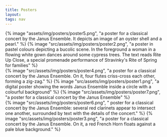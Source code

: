```yaml
---
title: Posters
layout: 
tags: nav
---
```


<div class="row"> 

  <div class="column">
    {% image "assets/img/posters/poster5.png", "a poster for a classical concert by the Janus Ensemble. It depicts an image of an oyster shell and a pearl." %}
    {% image "src/assets/img/posters/poster2.png", "a poster in pastel colours depicting a bucolic scene. In the foreground a woman in a flowing white gown dances around some cypress trees. The text reads Rite Up Close, a special promenade performance of Stravinky's Rite of Spring for families" %}
  </div>

  <div class="column">
    {% image "src/assets/img/posters/poster4.png", "a poster for a classical concert by the Janus Ensemble. On it, four flutes criss-cross each other, forming a zig-zag." %}
    {% image "src/assets/img/posters/poster1.png", "a digital poster showing the words Janus Ensemble inside a circle with a colourful background" %}
    {% image "src/assets/img/posters/poster7.png", "a poster for a classical concert by the Janus Ensemble" %}
  </div> 

  <div class="column">
    {% image "src/assets/img/posters/poster6.png", " poster for a classical concert by the Janus Ensemble: several red clarinets appear to intersect one another, surrounded by text with the details of the concert." %}
    {% image "src/assets/img/posters/poster3.png", "a poster for a classical concert by the Janus Ensemble. On it, a red French Horn floats against a pale blue background." %}
  </div>
</div>
